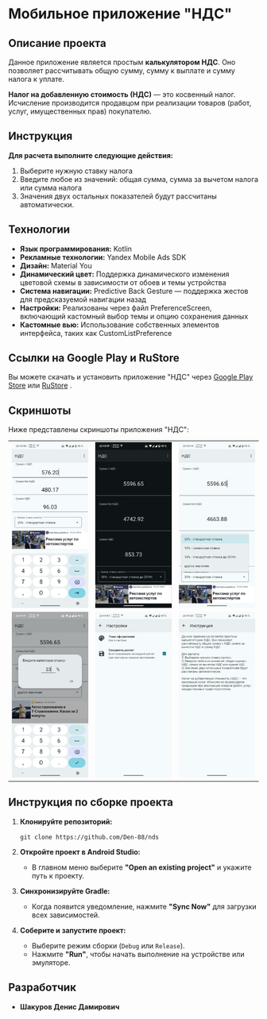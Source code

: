 # Мобильное приложение "НДС"

## Описание проекта

Данное приложение является простым **калькулятором НДС**. Оно позволяет рассчитывать общую сумму, сумму к выплате и сумму налога к уплате.

**Налог на добавленную стоимость (НДС)** — это косвенный налог. Исчисление производится продавцом при реализации товаров (работ, услуг, имущественных прав) покупателю.

## Инструкция

**Для расчета выполните следующие действия:**

1. Выберите нужную ставку налога
2. Введите любое из значений: общая сумма, сумма за вычетом налога или сумма налога
3. Значения двух остальных показателей будут рассчитаны автоматически.

## Технологии

- **Язык программирования:** Kotlin
- **Рекламные технологии:** Yandex Mobile Ads SDK
- **Дизайн:** Material You
- **Динамический цвет:** Поддержка динамического изменения цветовой схемы в зависимости от обоев и темы устройства
- **Система навигации:** Predictive Back Gesture — поддержка жестов для предсказуемой навигации назад
- **Настройки:** Реализованы через файл PreferenceScreen, включающий кастомный выбор темы и опцию сохранения данных
- **Кастомные вью:** Использование собственных элементов интерфейса, таких как CustomListPreference

## Ссылки на Google Play и RuStore

Вы можете скачать и установить приложение "НДС" через [Google Play Store](https://play.google.com/store/apps/details?hl=ru&gl=ru&id=com.den.shak.nds) или [RuStore](https://www.rustore.ru/catalog/app/com.den.shak.nds) .

## Скриншоты

Ниже представлены скриншоты приложения "НДС":

<table>
  <tr>
    <td><img src="images/1.png" alt="Скриншот 1" style="width: 100%;" /></td>
    <td><img src="images/2.png" alt="Скриншот 2" style="width: 100%;" /></td>
    <td><img src="images/3.png" alt="Скриншот 3" style="width: 100%;" /></td>
  </tr>
  <tr>
    <td><img src="images/4.png" alt="Скриншот 4" style="width: 100%;" /></td>
    <td><img src="images/5.png" alt="Скриншот 5" style="width: 100%;" /></td>
    <td><img src="images/6.png" alt="Скриншот 6" style="width: 100%;" /></td>
  </tr>
</table>

## Инструкция по сборке проекта

1. **Клонируйте репозиторий:**
   ```
   git clone https://github.com/Den-88/nds
2. **Откройте проект в Android Studio:**
   - В главном меню выберите **"Open an existing project"** и укажите путь к проекту.

3. **Синхронизируйте Gradle:**
   - Когда появится уведомление, нажмите **"Sync Now"** для загрузки всех зависимостей.

4. **Соберите и запустите проект:**
   - Выберите режим сборки (`Debug` или `Release`).
   - Нажмите **"Run"**, чтобы начать выполнение на устройстве или эмуляторе.

## Разработчик
- **Шакуров Денис Дамирович**
